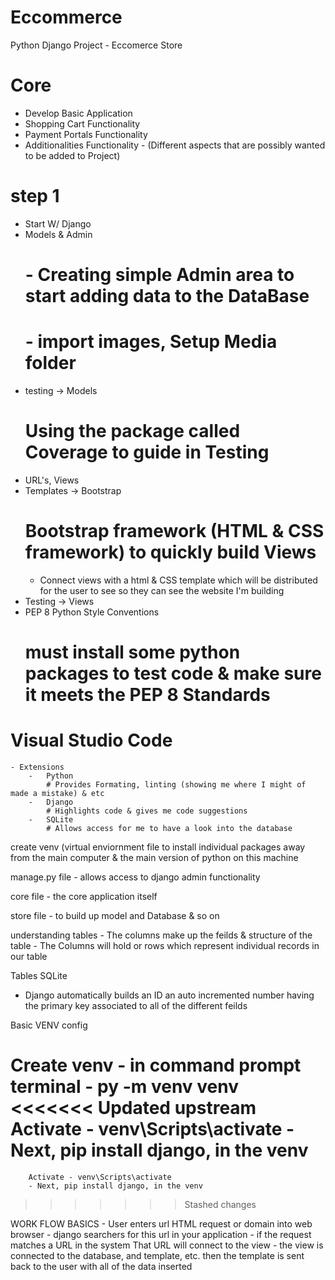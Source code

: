 # Eccommerce
Python Django Project - Eccomerce Store
# Core 
-   Develop Basic Application
-   Shopping Cart Functionality
-   Payment Portals Functionality
-   Additionalities Functionality   -   (Different aspects that are 
possibly wanted to be added to Project)

# step 1 
- Start W/ Django
- Models & Admin
    # - Creating simple Admin area to   start adding data to the DataBase 
    # - import images, Setup Media folder
- testing -> Models
    # Using the package called Coverage to guide in Testing
- URL's, Views
- Templates -> Bootstrap
    # Bootstrap framework (HTML & CSS framework) to quickly build Views
    - Connect views with a html & CSS template which will be distributed for the user to see so they can see the website I'm building
- Testing -> Views
- PEP 8 
     Python Style Conventions
    # must install some python packages to test code & make sure it meets the PEP 8 Standards

# Visual Studio Code
    - Extensions 
        -   Python 
            # Provides Formating, linting (showing me where I might of made a mistake) & etc
        -   Django
            # Highlights code & gives me code suggestions
        -   SQLite
            # Allows access for me to have a look into the database


create venv (virtual enviornment file to install individual packages away from the main computer & the main version of python on this machine

manage.py file - allows access to django admin functionality

core file - the core application itself

store file - to build up model and Database & so on


understanding tables 
    - The columns make up the feilds & structure of the table
    - The Columns will hold or rows which represent individual records in our table


Tables SQLite
- Django automatically builds an ID an auto incremented number having the primary key associated to all of the different feilds
    
Basic VENV config

Create venv
    - in command prompt terminal
         - py -m venv venv
<<<<<<< Updated upstream
        Activate - venv\Scripts\activate 
        - Next, pip install django, in the venv
=======
        Activate - venv\Scripts\activate 
        - Next, pip install django, in the venv
>>>>>>> Stashed changes

WORK FLOW BASICS
    - User enters url HTML request or domain into web browser
    - django searchers for this url in your application 
    - if the request matches a URL in the system That URL will connect to the view
    - the view is connected to the database, and template, etc.
    then the template is sent back to the user with all of the data inserted 


